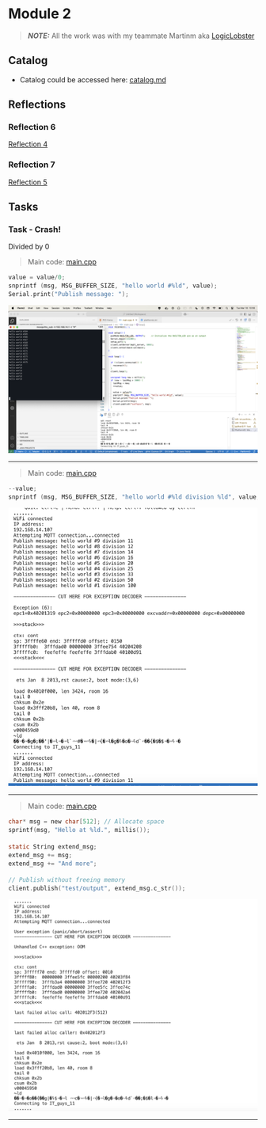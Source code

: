 # Module 2

> **_NOTE:_**  All the work was with my teammate Martinm aka [LogicLobster](https://github.com/LogicLobster/IoT-Tartu-Spring25)

## Catalog

* Catalog could be accessed here: [catalog.md](../catalog.md)

## Reflections

### Reflection 6
[Reflection 4](../Reflections/ref06.md)

### Reflection 7
[Reflection 5](../Reflections/ref07.md)

## Tasks

### Task - Crash!

Divided by 0

> Main code: [main.cpp](./code/simplebreak/src/main.cpp)

``` c
value = value/0;
snprintf (msg, MSG_BUFFER_SIZE, "hello world #%ld", value);
Serial.print("Publish message: ");
```

![Blink image](./pictures/div0.png)

--- 

> Main code: [main.cpp](./code/simplebreak/src/main_2.cpp)

``` c
--value;
snprintf (msg, MSG_BUFFER_SIZE, "hello world #%ld division %ld", value, 100/value);
```

![Blink image](./pictures/div0_2.png)

--- 

> Main code: [main.cpp](./code/simplebreak/src/main_3.cpp)

``` c
char* msg = new char[512]; // Allocate space
sprintf(msg, "Hello at %ld.", millis());

static String extend_msg;
extend_msg += msg;
extend_msg += "And more";

// Publish without freeing memory
client.publish("test/output", extend_msg.c_str());
```

![Blink image](./pictures/space.png)

--- 


<!-- 
### Task  - 

**Notes** : 

> Main code: [main.cpp](./code/Blink3/src/main.cpp)
![Blink image](./pictures/blink.jpg)
![Blink image](./pictures/blink_2.JPG)
---
![Blink image](./pictures/blink.gif)

 -->



